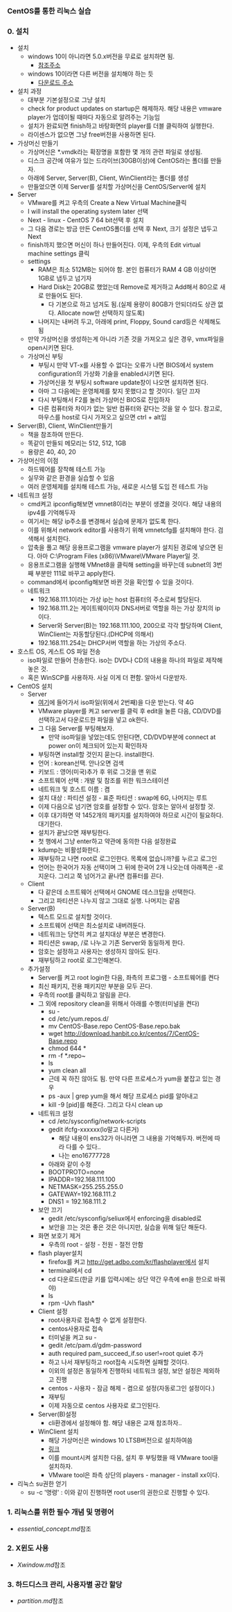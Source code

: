 ### CentOS를 통한 리눅스 실습
### 0. 설치
- 설치
    - windows 10이 아니라면 5.0.x버전을 무료로 설치하면 됨.
        - <a href="https://my.vmware.com/en/web/vmware/free#desktop_end_user_computing/vmware_workstation_player/5_0">참조주소</a>
    - windows 10이라면 다른 버전을 설치해야 하는 듯
        - <a href="https://my.vmware.com/en/web/vmware/free#desktop_end_user_computing/vmware_workstation_player/14_0">다운로드 주소</a>
- 설치 과정
    - 대부분 기본설정으로 그냥 설치
    - check for product updates on startup은 해제하자. 해당 내용은 vmware player가 업데이될 때마다 자동으로 알려주는 기능임
    - 설치가 완료되면 finish하고 바탕화면의 player를 더블 클릭하여 실행한다.
    - 라이센스가 없으면 그냥 free버전을 사용하면 된다.
- 가상머신 만들기
    - 가상머신은 *.vmdk라는 확장명을 포함한 몇 개의 관련 파일로 생성됨.
    - 디스크 공간에 여유가 있는 드라이브(30GB이상)에 CentOS라는 폴더를 만들자.
    - 아래에 Server, Server(B), Client, WinClient라는 폴더를 생성
    - 만들었으면 이제 Server를 설치할 가상머신을 CentOS/Server에 설치
- Server
    - VMware를 켜고 우측의 Create a New Virtual Machine클릭
    - I will install the operating system later 선택
    - Next - linux - CentOS 7 64 bit선택 후 설치
    - 그 다음 경로는 방금 만든 CentOS폴더를 선택 후 Next, 크기 설정은 냅두고 Next
    - finish까지 했으면 머신이 하나 만들어진다. 이제, 우측의 Edit virtual machine settings 클릭
    - settings
        - RAM은 최소 512MB는 되어야 함. 본인 컴퓨터가 RAM 4 GB 이상이면 1GB로 냅두고 넘기자
        - Hard Disk는 20GB로 했었는데 Remove로 제거하고 Add해서 80으로 새로 만들어도 된다.
            - 다 기본으로 하고 넘겨도 됨.(실제 용량이 80GB가 안되더라도 상관 없다. Allocate now만 선택하지 않도록)
        - 나머지는 내버려 두고, 아래에 print, Floppy, Sound card등은 삭제해도 됨
    - 만약 가상머신을 생성하는게 아니라 기존 것을 가져오고 싶은 경우, vmx파일을 open시키면 된다.
    - 가상머신 부팅
        - 부팅시 만약 VT-x를 사용할 수 없다는 오류가 나면 BIOS에서 system configuration의 가상화 기술을 enabled시키면 된다.
        - 가상머신을 첫 부팅시 software update창이 나오면 설치하면 된다.
        - 아마 그 다음에는 운영체제를 찾지 못했다고 할 것이다. 일단 끄자
        - 다시 부팅해서 F2를 눌러 가상머신 BIOS로 진입하자
        - 다른 컴퓨터와 차이가 없는 일반 컴퓨터와 같다는 것을 알 수 있다. 참고로, 마우스를 host로 다시 가져오고 싶으면 ctrl + alt임
- Server(B), Client, WinClient만들기
    - 책을 참조하여 만든다.
    - 똑같이 만들되 메모리는 512, 512, 1GB
    - 용량은 40, 40, 20
- 가상머신의 이점
    - 하드웨어를 장착해 테스트 가능
    - 실무와 같은 환경을 실습할 수 있음
    - 여러 운영체제를 설치해 테스트 가능, 새로운 시스템 도입 전 테스트 가능
- 네트워크 설정
    - cmd켜고 ipconfig해보면 vmnet8이라는 부분이 생겼을 것이다. 해당 내용의 ipv4를 기억해두자
    - 여기서는 해당 ip주소를 변경해서 실습에 문제가 없도록 한다.
    - 이를 위해서 network editor를 사용하기 위해 vmnetcfg를 설치해야 한다. 검색해서 설치한다.
    - 압축을 풀고 해당 응용프로그램을 vmware player가 설치된 경로에 넣으면 된다. 아마 C:\Program Files (x86)\VMware\VMware Player일 것.
    - 응용프로그램을 실행해 VMnet8을 클릭해 setting을 바꾸는데 subnet의 3번째 부분만 111로 바꾸고 apply한다.
    - command에서 ipconfig해보면 바뀐 것을 확인할 수 있을 것이다.
    - 네트워크
        - 192.168.111.1이라는 가상 ip는 host 컴퓨터의 주소로써 할당된다.
        - 192.168.111.2는 게이트웨이이자 DNS서버로 역할을 하는 가상 장치의 ip이다.
        - Server와 Server(B)는 192.168.111.100, 200으로 각각 할당하며 Client, WinClient는 자동할당된다.(DHCP에 의해서)
        - 192.168.111.254는 DHCP서버 역할을 하는 가상의 주소다.
- 호스트 OS, 게스트 OS 파일 전송
    - iso파일로 만들어 전송한다. iso는 DVD나 CD의 내용을 하나의 파일로 제작해 놓은 것.
    - 혹은 WinSCP를 사용하자. 사실 이게 더 편함. 알아서 다운받자.
- CentOS 설치
    - Server
        - <a href="http://archive.kernel.org/centos-vault/7.0.1406/isos/x86_64/">여기</a>에 들어가서 iso파일(위에서 2번째)을 다운 받는다. 약 4G
        - VMware player를 켜고 server를 클릭 후 edit을 눌른 다음, CD/DVD를 선택하고서 다운로드한 파일을 넣고 ok한다.
        - 그 다음 Server를 부팅해보자.
            - 만약 iso파일을 넣었는데도 안된다면, CD/DVD부분에 connect at power on이 체크되어 있는지 확인하자
        - 부팅하면 install할 것인지 묻는다. install한다.
        - 언어 : korean선택. 안나오면 검색
        - 키보드 : 영어(미국)추가 후 위로 그것을 맨 위로
        - 소프트웨어 선택 : 개발 및 참조를 위한 워크스테이션
        - 네트워크 및 호스트 이름 : 켬
        - 설치 대상 : 파티션 설정 - 표준 파티션 : swap에 6G, 나머지는 루트
        - 이제 다음으로 넘기면 암호를 설정할 수 있다. 암호는 알아서 설정할 것.
        - 이후 대기하면 약 1452개의 패키지를 설치하여야 하므로 시간이 필요하다. 대기한다.
        - 설치가 끝났으면 재부팅한다.
        - 첫 행에서 그냥 enter하고 약관에 동의한 다음 설정완료
        - kdump는 비활성화한다.
        - 재부팅하고 나면 root로 로그인한다. 목록에 없습니까?를 누르고 로그인
        - 언어는 한국어가 자동 선택이며 그 뒤에 한국어 2개 나오는데 아래쪽은 -로 지운다. 그리고 쭉 넘어가고 끝나면 컴퓨터를 끈다.
    - Client
        - 다 같은데 소프트웨어 선택에서 GNOME 데스크탑을 선택한다.
        - 그리고 파티션은 나누지 않고 그대로 실행. 나머지는 같음
    - Server(B)
        - 텍스트 모드로 설치할 것이다.
        - 소프트웨어 선택은 최소설치로 내버려둔다.
        - 네트워크는 당연히 켜고 설치대상 부분은 변경한다.
        - 파티션은 swap, /로 나누고 기존 Server와 동일하게 한다.
        - 암호는 설정하고 사용자는 생성하지 않아도 된다.
        - 재부팅하고 root로 로그인해본다.
    - 추가설정
        - Server를 켜고 root login한 다음, 좌측의 프로그램 - 소프트웨어를 켠다
        - 최신 패키지, 전용 패키지만 부분을 모두 끈다.
        - 우측의 root를 클릭하고 알림을 끈다.
        - 그 외에 repository clean을 위해서 아래를 수행(터미널을 켠다)
            - su -
            - cd /etc/yum.repos.d/
            - mv CentOS-Base.repo CentOS-Base.repo.bak
            - wget http://download.hanbit.co.kr/centos/7/CentOS-Base.repo
            - chmod 644 *
            - rm -f *.repo~
            - ls
            - yum clean all
            - 근데 꼭 하진 않아도 됨. 만약 다른 프로세스가 yum을 붙잡고 있는 경우
            - ps -aux | grep yum을 해서 해당 프로세스 pid를 알아내고
            - kill -9 [pid]를 해준다. 그리고 다시 clean up
        - 네트워크 설정
            - cd /etc/sysconfig/network-scripts
            - gedit ifcfg-xxxxxx(lo말고 다른거)
                - 해당 내용이 ens32가 아니라면 그 내용을 기억해두자. 버전에 따라 다를 수 있다..
                - 나는 eno16777728
            - 아래와 같이 수정
            -   BOOTPROTO=none
            -   IPADDR=192.168.111.100
            -   NETMASK=255.255.255.0
            -   GATEWAY=192.168.111.2
            -   DNS1 = 192.168.111.2
        - 보안 끄기
            - gedit /etc/sysconfig/seliux에서 enforcing을 disabled로
            - 보안을 끄는 것은 좋은 것은 아니지만, 실습을 위해 일단 해둔다.
        - 화면 보호기 제거
            - 우측의 root - 설정 - 전원 - 절전 안함
        - flash player설치
            - firefox를 켜고 http://get.adbo.com/kr/flashplayer에서 설치
            - terminal에서 cd
            - cd 다운로드(한글 키를 입력시에는 상단 약간 우측에 en을 한으로 바꿔야)
            - ls
            - rpm -Uvh flash*
        - Client 설정
            - root사용자로 접속할 수 없게 설정한다.
            - centos사용자로 접속
            - 터미널을 켜고 su - 
            - gedit /etc/pam.d/gdm-password
            - auth required pam_succeed_if.so user!=root quiet 추가
            - 하고 나서 재부팅하고 root접속 시도하면 실패할 것이다.
            - 이외의 설정은 동일하게 진행하되 네트워크 설정, 보안 설정은 제외하고 진행
            - centos - 사용자 - 잠금 해제 - 켬으로 설정(자동로그인 설정이다.)
            - 재부팅
            - 이제 자동으로 centos 사용자로 로그인된다.
        - Server(B)설정
            - cli환경에서 설정해야 함. 해당 내용은 교재 참조하자..
        - WinClient 설치
            - 해당 가상머신은 windows 10 LTSB버전으로 설치하여씀
            - <a href="https://www.microsoft.com/ko-kr/evalcenter/evaluate-windows-10-enterprise">링크</a>
            - 이를 mount시켜 설치한 다음, 설치 후 부팅했을 때 VMware tool을 설치하자.
            - VMware tool은 좌측 상단의 players - manager - install xx이다.
- 리눅스 su권한 얻기
    - su -c '명령' : 이와 같이 진행하면 root user의 권한으로 진행할 수 있다.
### 1. 리눅스를 위한 필수 개념 및 명령어
- *essential_concept.md*참조
### 2. X윈도 사용
- *Xwindow.md*참조
### 3. 하드디스크 관리, 사용자별 공간 할당
- *partition.md*참조